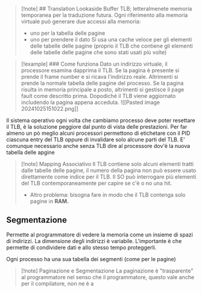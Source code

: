 >[!note] ## Translation Lookaside Buffer
>TLB; letteralmenete memoria temporanea per la traduzione futura.
>Ogni riferimento alla memoria virtuale può generare due accessi alla memoria:
>- uno per la tabella delle pagine
>- uno per prendere il dato
>Si usa una cache veloce per gli elementi delle tabelle delle pagine (proprio il TLB che contiene gli elementi delle tabelle delle pagine che sono stati usati più volte)

>[!example] ### Come funziona 
Dato un indirizzo virtuale, il processore esamina dapprima il TLB. Se la pagina è presente si prende il frame number e si ricava l'indirizzo reale. Altrimenti si prende la normale tabella delle pagine del processo. Se la pagina risulta in memoria principale a posto, altrimenti si gestisce il page fault come descritto prima. Dopodiché il TLB viene aggiornato includendo la pagina appena acceduta.
>![[Pasted image 20241025151022.png]]

Il sistema operativo ogni volta che cambiamo processo deve poter resettare il TLB, è la soluzione peggiore dal punto di vista delle prestazioni. Per far almeno un pò meglio alcuni processori permettono di etichetare con il PID ciascuna entry del TLB oppure di invalidare solo alcune parti del TLB. E' comunque necessario anche senza TLB dire al processore dov'è la nuova tabella delle apgine 

>[!note] Mapping Associativo
>Il TLB contiene solo alcuni elementi tratti dalle tabelle delle pagine, il numero della pagina non può essere usato direttamente come indice per il TLB.  Il SO può interrogare più elementi del TLB contemporaneamente per capire se c'è o no una hit.
>- Altro problema: bisogna fare in modo che il TLB contenga solo pagine in **RAM.** 

## Segmentazione
Permette al programmatore di vedere la memoria come un insieme di spazi di indirizzi. La dimensione degli indirizzi è variabile. L'importante è che permette di condividere dati e allo stesso tempo proteggerli.

Ogni processo ha una sua tabella dei segmenti (come per le pagine)

>[!note] Paginazione e Segmentazione 
>La paginazione è "trasparente" al programmatore nel senso che il programmatore, questo vale  anche per il compilatore, non ne è a 

